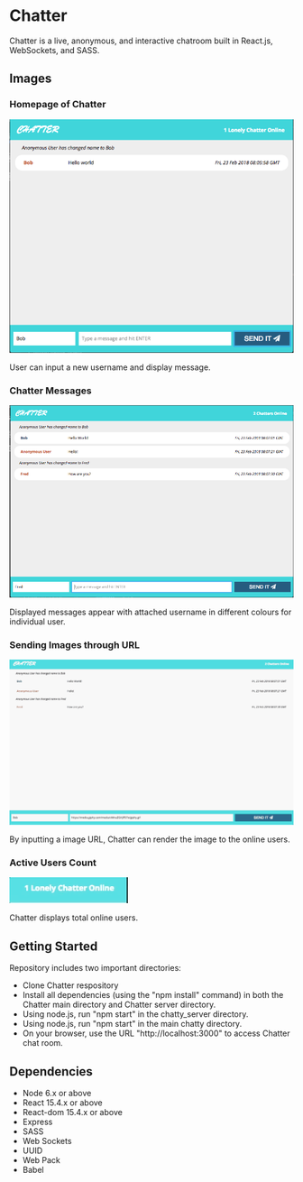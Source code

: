 # Chatter

Chatter is a live, anonymous, and interactive chatroom built in React.js, WebSockets, and SASS.

## Images

### Homepage of Chatter

!["Screenshot of homepage"](https://github.com/al8876/chatter/blob/master/docs/Screen%20Shot%202018-02-23%20at%2012.06.10%20AM.png?raw=true)

User can input a new username and display message.

### Chatter Messages

!["Screenshot of message"](https://github.com/al8876/chatter/blob/master/docs/Screen%20Shot%202018-02-23%20at%2012.07.32%20AM.png?raw=true)

Displayed messages appear with attached username in different colours for individual user.

### Sending Images through URL

!["Screenshot of sending images"](https://github.com/al8876/chatter/blob/master/docs/chatter1.gif?raw=true)

By inputting a image URL, Chatter can render the image to the online users.

### Active Users Count

!["Screenshot of sending images"](https://github.com/al8876/chatter/blob/master/docs/chatter2.gif?raw=true)

Chatter displays total online users.

## Getting Started

Repository includes two important directories: 

- Clone Chatter respository
- Install all dependencies (using the "npm install" command) in both the Chatter main directory and Chatter server directory.
- Using node.js, run "npm start" in the chatty_server directory.
- Using node.js, run "npm start" in the main chatty directory.
- On your browser, use the URL "http://localhost:3000" to access Chatter chat room.

## Dependencies

- Node 6.x or above
- React 15.4.x or above
- React-dom 15.4.x or above
- Express
- SASS
- Web Sockets
- UUID
- Web Pack
- Babel
